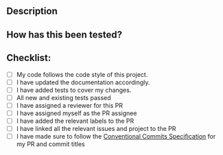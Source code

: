 <!--- Provide a general summary of your changes in the Title above using the conventional commmit spec -->

## Description
<!--- Provide links to the issue(s) that this PR closes or a detailed description of the changes made -->

## How has this been tested?
<!--- Please describe in detail how you tested your changes. -->
<!--- Include details of your testing environment, tests ran to see how -->
<!--- your change affects other areas of the code, etc. -->

## Checklist:
<!--- Go over all the following points, and put an `x` in all the boxes that apply. -->
- [ ] My code follows the code style of this project.
- [ ] I have updated the documentation accordingly.
- [ ] I have added tests to cover my changes.
- [ ] All new and existing tests passed
- [ ] I have assigned a reviewer for this PR
- [ ] I have assigned myself as the PR assignee
- [ ] I have added the relevant labels to the PR
- [ ] I have linked all the relevant issues and project to the PR
- [ ] I have made sure to follow the [Conventional Commits Specification](https://www.conventionalcommits.org/en/v1.0.0/) for my PR and commit titles
